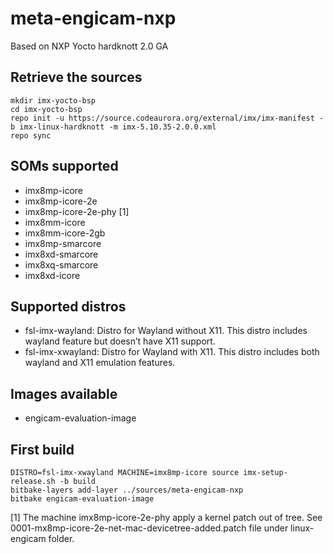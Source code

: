 
meta-engicam-nxp
================

Based on NXP Yocto hardknott 2.0 GA


Retrieve the sources
--------------------

```
mkdir imx-yocto-bsp
cd imx-yocto-bsp
repo init -u https://source.codeaurora.org/external/imx/imx-manifest -b imx-linux-hardknott -m imx-5.10.35-2.0.0.xml
repo sync
```

SOMs supported
--------------

- imx8mp-icore
- imx8mp-icore-2e
- imx8mp-icore-2e-phy [1]
- imx8mm-icore
- imx8mm-icore-2gb
- imx8mp-smarcore
- imx8xd-smarcore
- imx8xq-smarcore
- imx8xd-icore

Supported distros
-----------------

- fsl-imx-wayland: Distro for Wayland without X11. This distro includes wayland feature but doesn’t have X11 support.
- fsl-imx-xwayland: Distro for Wayland with X11. This distro includes both wayland and X11 emulation features.

Images available
----------------

- engicam-evaluation-image

First build
-----------

```
DISTRO=fsl-imx-xwayland MACHINE=imx8mp-icore source imx-setup-release.sh -b build
bitbake-layers add-layer ../sources/meta-engicam-nxp
bitbake engicam-evaluation-image
```



[1] The machine imx8mp-icore-2e-phy apply a kernel patch out of tree. See 0001-mx8mp-icore-2e-net-mac-devicetree-added.patch file under linux-engicam folder.